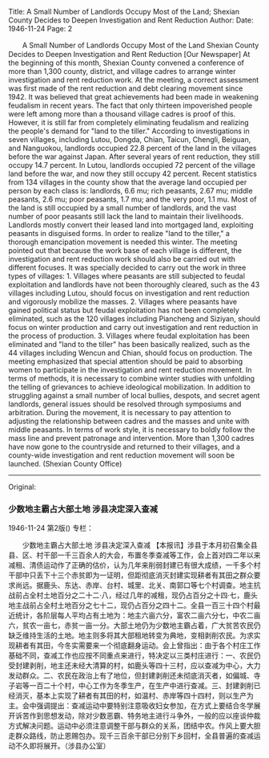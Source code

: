 Title: A Small Number of Landlords Occupy Most of the Land; Shexian County Decides to Deepen Investigation and Rent Reduction
Author:
Date: 1946-11-24
Page: 2

　　A Small Number of Landlords Occupy Most of the Land
    Shexian County Decides to Deepen Investigation and Rent Reduction
    [Our Newspaper] At the beginning of this month, Shexian County convened a conference of more than 1,300 county, district, and village cadres to arrange winter investigation and rent reduction work. At the meeting, a correct assessment was first made of the rent reduction and debt clearing movement since 1942. It was believed that great achievements had been made in weakening feudalism in recent years. The fact that only thirteen impoverished people were left among more than a thousand village cadres is proof of this. However, it is still far from completely eliminating feudalism and realizing the people's demand for "land to the tiller." According to investigations in seven villages, including Lutou, Dongda, Chian, Taicun, Chengli, Beiguan, and Nanguokou, landlords occupied 22.8 percent of the land in the villages before the war against Japan. After several years of rent reduction, they still occupy 14.7 percent. In Lutou, landlords occupied 72 percent of the village land before the war, and now they still occupy 42 percent. Recent statistics from 134 villages in the county show that the average land occupied per person by each class is: landlords, 6.6 mu; rich peasants, 2.67 mu; middle peasants, 2.6 mu; poor peasants, 1.7 mu; and the very poor, 1.1 mu. Most of the land is still occupied by a small number of landlords, and the vast number of poor peasants still lack the land to maintain their livelihoods. Landlords mostly convert their leased land into mortgaged land, exploiting peasants in disguised forms. In order to realize "land to the tiller," a thorough emancipation movement is needed this winter. The meeting pointed out that because the work base of each village is different, the investigation and rent reduction work should also be carried out with different focuses. It was specially decided to carry out the work in three types of villages: 1. Villages where peasants are still subjected to feudal exploitation and landlords have not been thoroughly cleared, such as the 43 villages including Lutou, should focus on investigation and rent reduction and vigorously mobilize the masses. 2. Villages where peasants have gained political status but feudal exploitation has not been completely eliminated, such as the 120 villages including Piancheng and Siziyan, should focus on winter production and carry out investigation and rent reduction in the process of production. 3. Villages where feudal exploitation has been eliminated and "land to the tiller" has been basically realized, such as the 44 villages including Wencun and Chian, should focus on production. The meeting emphasized that special attention should be paid to absorbing women to participate in the investigation and rent reduction movement. In terms of methods, it is necessary to combine winter studies with unfolding the telling of grievances to achieve ideological mobilization. In addition to struggling against a small number of local bullies, despots, and secret agent landlords, general issues should be resolved through symposiums and arbitration. During the movement, it is necessary to pay attention to adjusting the relationship between cadres and the masses and unite with middle peasants. In terms of work style, it is necessary to boldly follow the mass line and prevent patronage and intervention. More than 1,300 cadres have now gone to the countryside and returned to their villages, and a county-wide investigation and rent reduction movement will soon be launched. (Shexian County Office)



<hr /> 

Original: 


### 少数地主霸占大部土地  涉县决定深入查减

1946-11-24
第2版()
专栏：

　　少数地主霸占大部土地
    涉县决定深入查减
    【本报讯】涉县于本月初召集全县县、区、村干部一千三百余人的大会，布置冬季查减等工作，会上首对四二年以来减租、清债运动作了正确的估价，认为几年来削弱封建已有很大成绩，一千多个村干部中只丢下十三个赤贫即为一证明，但距彻底消灭封建实现耕者有其田之群众要求尚远。据鹿头、东达、赤岸、台村、城里、北关、南郭口等七个村调查。地主抗战前占全村土地百分之二十二·八，经过几年的减租，现仍占百分之十四·七，鹿头地主战前占全村土地百分之七十二，现仍占百分之四十二。全县一百三十四个村最近统计，各阶层每人平均占有土地为：地主六亩六分，富农二亩六分七，中农二亩六，贫农一亩七，赤贫一亩一分。大部土地仍为少数地主霸占着，广大贫苦农民仍缺乏维持生活的土地。地主则多将其大部租地转变为典地，变相剥削农民。为求实现耕者有其田，今冬实需要来一个彻底翻身运动。会上曾指出：由于各个村庄工作基础不同，查减工作也应按不同重点来进行，特决定以三类村庄进行：一、农民仍受封建剥削，地主还未经大清算的村，如鹿头等四十三村，应以查减为中心，大力发动群众。二、农民在政治上有了地位，但封建剥削还未彻底消灭者，如偏城、寺子岩等一百二十个村，中心工作为冬季生产，在生产中进行查减。三、封建剥削已经消灭，基本上实现了耕者有其田的村，如温村、赤岸等四十四村，则以生产为主。会中强调提出：查减运动中要特别注意吸收妇女参加，在方式上要结合冬学展开诉苦作到思想发动，除对少数恶霸、特务地主进行斗争外，一般的应以座谈仲裁方式解决问题。运动中必须注意调整干部与群众的关系，团结中农。作风上要大胆走群众路线，防止恩赐包办。现千三百余干部已分别下乡回村，全县普遍的查减运动不久即将展开。（涉县办公室）
